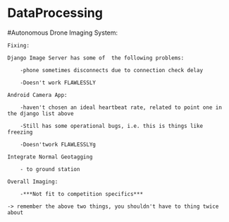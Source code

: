 # DataProcessing

#Autonomous Drone Imaging System:


	Fixing: 
	
	Django Image Server has some of  the following problems:
	
		-phone sometimes disconnects due to connection check delay
		
		-Doesn't work FLAWLESSLY
		
	Android Camera App:
	
		-haven't chosen an ideal heartbeat rate, related to point one in the django list above
		
		-Still has some operational bugs, i.e. this is things like freezing
		
		-Doesn'twork FLAWLESSLYg
		
	Integrate Normal Geotagging
		
		- to ground station
	
	Overall Imaging:
	
		-***Not fit to competition specifics***
		
	-> remember the above two things, you shouldn't have to thing twice about
	
	



